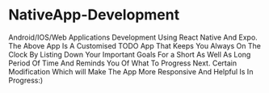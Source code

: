 # NativeApp-Development
Android/IOS/Web Applications Development Using React Native And Expo.
The Above App Is A Customised TODO App That Keeps You Always On The Clock By Listing Down Your Important Goals For a Short As Well As Long Period Of Time And Reminds You Of What To Progress Next.
Certain Modification Which  will Make The App More Responsive And Helpful Is In Progress:)
